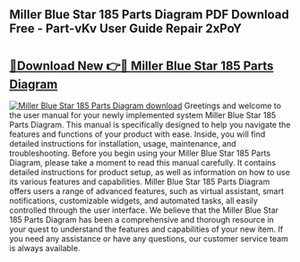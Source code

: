 ## Miller Blue Star 185 Parts Diagram PDF Download Free - Part-vKv User Guide Repair 2xPoY

# <h2><a href="http://dfoxi0.blite.top/?on=Miller+Blue+Star+185+Parts+Diagram">🔗Download New 👉🔴 Miller Blue Star 185 Parts Diagram</a></h2>

[![Miller Blue Star 185 Parts Diagram download](https://i.imgur.com/lujVjoI.png)](http://dfoxi0.blite.top/?on=Miller+Blue+Star+185+Parts+Diagram)
Greetings and welcome to the user manual for your newly implemented system Miller Blue Star 185 Parts Diagram. This manual is specifically designed to help you navigate the features and functions of your product with ease. Inside, you will find detailed instructions for installation, usage, maintenance, and troubleshooting. Before you begin using your Miller Blue Star 185 Parts Diagram, please take a moment to read this manual carefully. It contains detailed instructions for product setup, as well as information on how to use its various features and capabilities. Miller Blue Star 185 Parts Diagram offers users a range of advanced features, such as virtual assistant, smart notifications, customizable widgets, and automated tasks, all easily controlled through the user interface. We believe that the Miller Blue Star 185 Parts Diagram has been a comprehensive and thorough resource in your quest to understand the features and capabilities of your new item. If you need any assistance or have any questions, our customer service team is always available.
